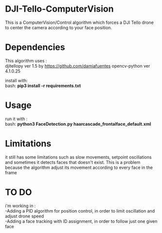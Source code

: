 # DJI-Tello-ComputerVision
This is a ComputerVision/Control algorithm which forces a DJI Tello drone to center the camera according to your face position.

# Dependencies 
This algorithm uses : <br>
djitellopy ver 1.5 by https://github.com/damiafuentes
opencv-python ver 4.1.0.25 

install with: <br>
bash: <b> pip3 install -r requirements.txt </b>
# Usage 
run it with : <br>
bash: <b> python3 FaceDetection.py haarcascade_frontalface_default.xml </b>

# Limitations

it still has some limitations such as slow movements, setpoint oscillations and sometimes it detects faces that doesn't exist.
This is a problem because the algorithm adjust its movement according to every face in the frame

# TO DO

i'm working in : <br>
-Adding a PID algorithm for position control, in order to limit oscillation and adjust drone speed <br>
-Adding a face tracking with ID assignment, in order to follow just one given face 

